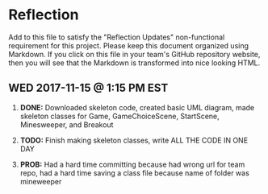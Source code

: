 # Reflection

Add to this file to satisfy the "Reflection Updates" non-functional requirement
for this project. Please keep this document organized using Markdown. If you
click on this file in your team's GitHub repository website, then you will see
that the Markdown is transformed into nice looking HTML. 

## WED 2017-11-15 @ 1:15 PM EST

1. **DONE:** Downloaded skeleton code, created basic UML diagram, made skeleton 
   classes for Game, GameChoiceScene, StartScene, Minesweeper, and Breakout

2. **TODO:** Finish making skeleton classes, write ALL THE CODE IN ONE DAY

3. **PROB:** Had a hard time committing because had wrong url for team repo, had 
   a hard time saving a class file because name of folder was mineweeper